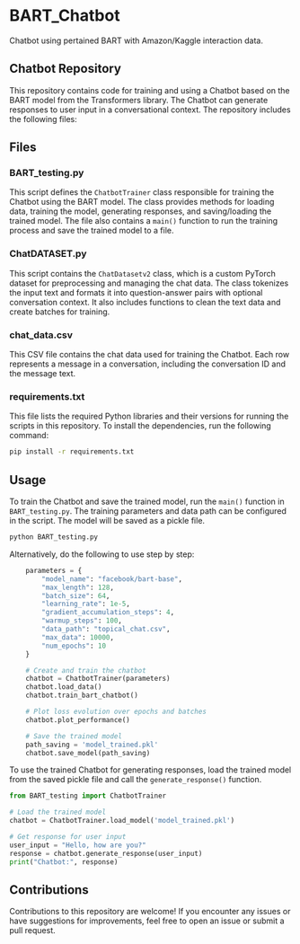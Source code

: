 # BART_Chatbot
Chatbot using pertained BART with Amazon/Kaggle interaction data.

## Chatbot Repository

This repository contains code for training and using a Chatbot based on the BART model from the Transformers library. The Chatbot can generate responses to user input in a conversational context. The repository includes the following files:

## Files

### BART_testing.py

This script defines the `ChatbotTrainer` class responsible for training the Chatbot using the BART model. The class provides methods for loading data, training the model, generating responses, and saving/loading the trained model. The file also contains a `main()` function to run the training process and save the trained model to a file.

### ChatDATASET.py

This script contains the `ChatDatasetv2` class, which is a custom PyTorch dataset for preprocessing and managing the chat data. The class tokenizes the input text and formats it into question-answer pairs with optional conversation context. It also includes functions to clean the text data and create batches for training.

### chat_data.csv

This CSV file contains the chat data used for training the Chatbot. Each row represents a message in a conversation, including the conversation ID and the message text.

### requirements.txt

This file lists the required Python libraries and their versions for running the scripts in this repository. To install the dependencies, run the following command:

```bash
pip install -r requirements.txt
```

## Usage

To train the Chatbot and save the trained model, run the `main()` function in `BART_testing.py`. The training parameters and data path can be configured in the script. The model will be saved as a pickle file.

```bash
python BART_testing.py
```

Alternatively, do the following to use step by step:

```python
    parameters = {
        "model_name": "facebook/bart-base",
        "max_length": 128,
        "batch_size": 64,
        "learning_rate": 1e-5,
        "gradient_accumulation_steps": 4,
        "warmup_steps": 100,
        "data_path": "topical_chat.csv",
        "max_data": 10000,
        "num_epochs": 10
    }

    # Create and train the chatbot
    chatbot = ChatbotTrainer(parameters)
    chatbot.load_data()
    chatbot.train_bart_chatbot()

    # Plot loss evolution over epochs and batches
    chatbot.plot_performance()

    # Save the trained model
    path_saving = 'model_trained.pkl'
    chatbot.save_model(path_saving)
```

To use the trained Chatbot for generating responses, load the trained model from the saved pickle file and call the `generate_response()` function.

```python
from BART_testing import ChatbotTrainer

# Load the trained model
chatbot = ChatbotTrainer.load_model('model_trained.pkl')

# Get response for user input
user_input = "Hello, how are you?"
response = chatbot.generate_response(user_input)
print("Chatbot:", response)
```

## Contributions

Contributions to this repository are welcome! If you encounter any issues or have suggestions for improvements, feel free to open an issue or submit a pull request.
